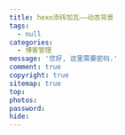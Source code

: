 ```yaml
---
title: hexo添砖加瓦——动态背景
tags:
  - null
categories:
  - 博客管理
message: '您好, 这里需要密码.'
comment: true
copyright: true
sitemap: true
top:
photos:
password:
hide:
---
```

